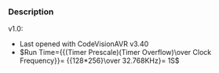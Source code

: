 ### Description

v1.0:
- Last opened with CodeVisionAVR v3.40
- $Run Time={{(Timer Prescale)(Timer Overflow)\over Clock Frequency}}= {{128*256}\over 32.768KHz}= 1S$
